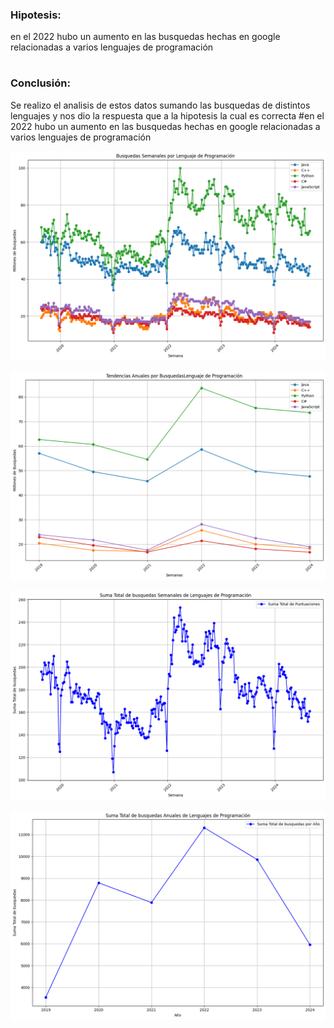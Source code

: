 ### Hipotesis: 
en el 2022 hubo un aumento en las busquedas hechas en google relacionadas a varios lenguajes de programación
#
### Conclusión:
 Se realizo el analisis de estos datos sumando las busquedas de distintos lenguajes y nos dio la respuesta que a la hipotesis la cual es correcta
#en el 2022 hubo un aumento en las  busquedas hechas en google relacionadas a varios lenguajes de programación

![alt text](image.png)


![alt text](image-1.png)

![alt text](image-2.png)

![alt text](image-3.png)
